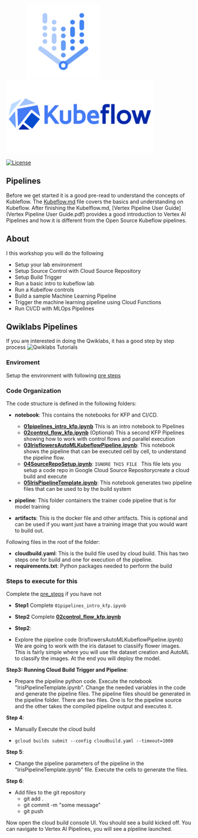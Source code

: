 
&nbsp; &nbsp; &nbsp; &nbsp;&nbsp; &nbsp; &nbsp; &nbsp;<img src="images/vertexai.png" width="200" height="200"/> &nbsp; &nbsp; &nbsp; &nbsp; <img src="images/kubeflow.png" width="400" height="200"/>&nbsp; &nbsp;

[![License](https://img.shields.io/badge/License-Apache_2.0-blue.svg)](https://opensource.org/licenses/Apache-2.0)

## Pipelines

Before we get started it is a good pre-read to understand the concepts of Kubleflow. The [Kubeflow.md](Kubeflow.md) file covers the basics and understanding on Kubeflow. After finishing the Kubelflow.md, [Vertex Pipeline User Guide](Vertex Pipeline User Guide.pdf) provides a good introduction to Vertex AI Pipelines and how it is different from the Open Source Kubeflow pipelines.


## About

I this workshop you will do the following
* Setup your lab environment
* Setup Source Control with Cloud Source Repository
* Setup Build Trigger
* Run a basic intro to kubeflow lab
* Run a Kubelfow controls
* Build a sample Machine Learning Pipeline
* Trigger the machine learning pipeline using Cloud Functions
* Run CI/CD with MLOps Pipelines



## Qwiklabs Pipelines 
If you are interested in doing the Qwiklabs, it has a good step by step process
![Qwiklabs Tutorials](https://www.cloudskillsboost.google/focuses/21234?parent=catalog)

### Enviroment

Setup the environment with following [pre steps](pre-steps.md)

 
### Code Organization
The code structure is defined in the following folders:

- **notebook**:
    This contains the notebooks for KFP and CI/CD.
    
    * **[01pipelines_intro_kfp.ipynb](notebooks/01pipelines_intro_kfp.ipynb)** 
                  This is an intro notebook to Pipelines
    * **[02control_flow_kfp.ipynb](notebooks/02control_flow_kfp.ipynb)** (Optional)
                  This a second KFP Pipelines showing how to work with control flows and parallel execution
    * **[03IrisflowersAutoMLKubeflowPipeline.ipynb](notebooks/03IrisflowersAutoMLKubeflowPipeline.ipynb)**:
                  This notebook shows the pipeline that can be executed cell by cell, to understand the pipeline flow.
    * **[04SourceRepoSetup.ipynb](notebooks/04SourceRepoSetup.ipynb)**: `IGNORE THIS FILE `
                  This file lets you setup a code repo in Google Cloud Source Repositorycreate a cloud build and execute
    * **[05IrisPipelineTemplate.ipynb](notebooks/05IrisPipelineTemplate.ipynb)**: 
                  This notebook generates two pipeline files that can be used to by the build system
      
- **pipeline**:
    This folder containers the trainer code pipeline that is for model training
- **artifacts**:
    This is the docker file and other artifacts. This is optional and can be used if you want just have a training image that you would want to build out.

Following files in the root of the folder:
- **cloudbuild.yaml**:
     This is the build file used by cloud build. This has two steps one for build and one for execution of the pipeline.
- **requirements.txt**:
     Python packages needed to perform the build

### Steps to execute for this

Complete the [pre_steps](pre_steps.md) if you have not
* **Step1**
  Complete `01pipelines_intro_kfp.ipynb`

* **Step2**
  Complete **[02control_flow_kfp.ipynb](notebooks/02control_flow_kfp.ipynb)** 
  
* **Step2**:
- Explore the pipeline code (IrisflowersAutoMLKubeflowPipeline.ipynb)
   We are going to work with the iris dataset to classiify flower images. This is fairly simple where you will use the dataset creation and AutoML to classify the images. At the end you will deploy the model.
   
**Step3: Running Cloud Build Trigger and Pipeline**:
- Prepare the pipeline python code. Execute the notebook "IrisPipelineTemplate.ipynb". Change the needed variables in the code and generate the pipeline files. The pipeline files should be generated in the pipeline folder. There are two files. One is for the pipeline source and the other takes the compiled pipeline output and executes it.

**Step 4**:
- Manually Execute the cloud build
* `gcloud builds submit --config cloudbuild.yaml --timeout=1000`

**Step 5**:
- Change the pipeline parameters of the pipeline in the "IrisPipelineTemplate.ipynb" file. Execute the cells to generate the files.

**Step 6**:
 - Add files to the git repository 
    - git add .
    - git commit -m "some message"
    - git push 
  
  Now open the cloud build console UI. You should see a build kicked off.
  You can navigate to Vertex AI Pipelines, you will see a pipeline launched.


   



